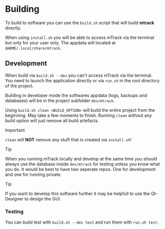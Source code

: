 # Building

To build to software you can use the `build.sh` script that will build **mtrack** directly.

When using `install.sh` you will be able to access mTrack via the terminal but
only for your user only. The appdata will located at `$HOME/.local/share/mtrack`.

## Development

When build via `build.sh --dev` you can't access mTrack via the terminal. You need
to launch the application directly or via `run.sh` in the root directory of the
project.

Building in developer mode the softwares appdata (logs, backups and databases) will be in the
project subfolder `dev/mtrack`.

Using `build.sh clean <BUILD_OPTION>` will build the entire project from the
beginning. May take a few moments to finish. Running `clean` without any build
option will just remove all build artefacts.

> [!IMPORTANT] 
> `clean` will **NOT** remove any stuff that is created via `install.sh`!

> [!TIP]
> When you running mTrack locally and develop at the same time you should always use the
> database inside `dev/mtrack` for testing unless you know what you do.
> It would be best to have two seperate repos. One for development and one for
> running private.

> [!TIP]
> If you want to develop this software further it may be helpfull to use the
> Qt-Designer to design the GUI.

### Testing

You can build test with `build.sh --dev test` and run them with
`run.sh test`.
